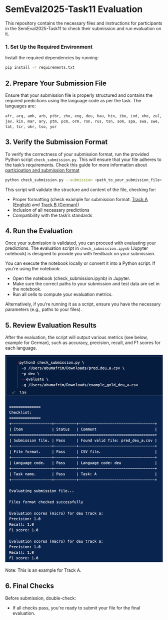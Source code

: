 # SemEval2025-Task11 Evaluation 


This repository contains the necessary files and instructions for participants in the SemEval2025-Task11 to check their submission and run evaluation on it.


### 1. Set Up the Required Environment

Install the required dependencies by running:

```bash
pip install -r requirements.txt

```

## 2. Prepare Your Submission File
Ensure that your submission file is properly structured and contains the required predictions using the language code as per the task. The languages are:

`afr, arq, amh, arb, ptbr, zho, eng, deu, hau, hin, ibo, ind, xho, zul, jav, kin, mar, ary, ptm, pcm, orm, ron, rus, tsn, som, spa, swa, swe, tat, tir, ukr, tso, yor`

## 3. Verify the Submission Format


To verify the correctness of your submission format, run the provided Python script `check_submission.py`. This will ensure that your file adheres to the task’s requirements. Check this guide for more information about [participation and submission format](https://docs.google.com/document/d/1yETTEiD8JVL8oeXu8Dvwc7OgPIDp0ROxd9nXifsXYYE/edit) 

```bash
python check_submission.py --submission <path_to_your_submission_file>

```

This script will validate the structure and content of the file, checking for:

- Proper formatting (check example for submission format: [Track A (English)](https://github.com/emotion-analysis-project/SemEval2025-Task11-Evaluation/blob/main/sample_submission_format/pred_eng_a%20copy.csv) and [Track B (German)](https://github.com/emotion-analysis-project/SemEval2025-Task11-Evaluation/blob/main/sample_submission_format/pred_eng_a%20copy.csv))
- Inclusion of all necessary predictions
- Compatibility with the task’s standards


##  4. Run the Evaluation


Once your submission is validated, you can proceed with evaluating your predictions. The evaluation script in `check_submission.ipynb` (Jupyter notebook) is designed to provide you with feedback on your submission.

You can execute the notebook locally or convert it into a Python script. If you're using the notebook:

- Open the notebook (check_submission.ipynb) in Jupyter.
- Make sure the correct paths to your submission and test data are set in the notebook.
- Run all cells to compute your evaluation metrics.

Alternatively, if you're running it as a script, ensure you have the necessary parameters (e.g., paths to your files).

## 5. Review Evaluation Results

After the evaluation, the script will output various metrics (see below, example for German), such as accuracy, precision, recall, and F1 scores for each language.

<img width="746" alt="image" src="assets/success-submission-sample-output.png">

Note: This is an example for Track A.

## 6. Final Checks
Before submission, double-check:

- If all checks pass, you're ready to submit your file for the final evaluation.




